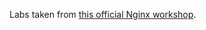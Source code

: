 Labs taken from [this official Nginx workshop](https://github.com/nginxinc/nginx-basics-workshops).
